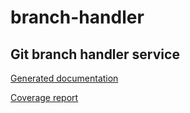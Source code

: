 # branch-handler

## Git branch handler service

[Generated documentation](doc/index.html)

[Coverage report](doc/coverage/index.html)
